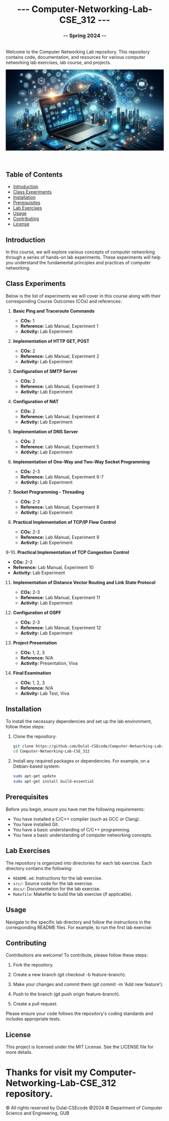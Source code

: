 <h1 align="center"> --- Computer-Networking-Lab-CSE_312 ---</h1>  
<h3 align="center">-- Spring 2024 --</h3>
<br />
Welcome to the Computer Networking Lab repository. This repository contains code, documentation, and resources for various computer networking lab exercises, lab course, and projects.
<br />

![Networking Lab](networkinglabbanner.jpg)

<br />

## Table of Contents

- [Introduction](#introduction)
- [Class Experiments](#class-experiments)
- [Installation](#installation)
- [Prerequisites](#prerequisites)
- [Lab Exercises](#lab-exercises)
- [Usage](#usage)
- [Contributing](#contributing)
- [License](#license)

## Introduction

In this course, we will explore various concepts of computer networking through a series of hands-on lab experiments. These experiments will help you understand the fundamental principles and practices of computer networking.

## Class Experiments

Below is the list of experiments we will cover in this course along with their corresponding Course Outcomes (COs) and references:

1. **Basic Ping and Traceroute Commands**
   - **COs:** 1
   - **Reference:** Lab Manual, Experiment 1
   - **Activity:** Lab Experiment

2. **Implementation of HTTP GET, POST**
   - **COs:** 2
   - **Reference:** Lab Manual, Experiment 2
   - **Activity:** Lab Experiment

3. **Configuration of SMTP Server**
   - **COs:** 2
   - **Reference:** Lab Manual, Experiment 3
   - **Activity:** Lab Experiment

4. **Configuration of NAT**
   - **COs:** 2
   - **Reference:** Lab Manual, Experiment 4
   - **Activity:** Lab Experiment

5. **Implementation of DNS Server**
   - **COs:** 2
   - **Reference:** Lab Manual, Experiment 5
   - **Activity:** Lab Experiment

6. **Implementation of One-Way and Two-Way Socket Programming**
   - **COs:** 2-3
   - **Reference:** Lab Manual, Experiment 6-7
   - **Activity:** Lab Experiment

7. **Socket Programming - Threading**
   - **COs:** 2-3
   - **Reference:** Lab Manual, Experiment 8
   - **Activity:** Lab Experiment

8. **Practical Implementation of TCP/IP Flow Control**
   - **COs:** 2-3
   - **Reference:** Lab Manual, Experiment 9
   - **Activity:** Lab Experiment

9-10. **Practical Implementation of TCP Congestion Control**
   - **COs:** 2-3
   - **Reference:** Lab Manual, Experiment 10
   - **Activity:** Lab Experiment

11. **Implementation of Distance Vector Routing and Link State Protocol**
    - **COs:** 2-3
    - **Reference:** Lab Manual, Experiment 11
    - **Activity:** Lab Experiment

12. **Configuration of OSPF**
    - **COs:** 2-3
    - **Reference:** Lab Manual, Experiment 12
    - **Activity:** Lab Experiment

13. **Project Presentation**
    - **COs:** 1, 2, 3
    - **Reference:** N/A
    - **Activity:** Presentation, Viva

14. **Final Examination**
    - **COs:** 1, 2, 3
    - **Reference:** N/A
    - **Activity:** Lab Test, Viva


## Installation

To install the necessary dependencies and set up the lab environment, follow these steps:

1. Clone the repository:

    ```bash
    git clone https://github.com/Dulal-CSEcode/Computer-Networking-Lab-CSE_312.git
    cd Computer-Networking-Lab-CSE_312
    ```

2. Install any required packages or dependencies. For example, on a Debian-based system:

    ```bash
    sudo apt-get update
    sudo apt-get install build-essential
    ```

## Prerequisites

Before you begin, ensure you have met the following requirements:

- You have installed a C/C++ compiler (such as GCC or Clang).
- You have installed Git.
- You have a basic understanding of C/C++ programming.
- You have a basic understanding of computer networking concepts.

## Lab Exercises

The repository is organized into directories for each lab exercise. Each directory contains the following:

- `README.md`: Instructions for the lab exercise.
- `src/`: Source code for the lab exercise.
- `docs/`: Documentation for the lab exercise.
- `Makefile`: Makefile to build the lab exercise (if applicable).

## Usage

Navigate to the specific lab directory and follow the instructions in the corresponding README files. For example, to run the first lab exercise:

## Contributing
Contributions are welcome! To contribute, please follow these steps:

1. Fork the repository.

2. Create a new branch (git checkout -b feature-branch).

3. Make your changes and commit them (git commit -m 'Add new feature').

4. Push to the branch (git push origin feature-branch).

5. Create a pull request.

Please ensure your code follows the repository's coding standards and includes appropriate tests.

## License
This project is licensed under the MIT License. See the LICENSE file for more details.


<h1> Thanks for visit my Computer-Networking-Lab-CSE_312 repository.</h1>
© All rights reserved by Dulal-CSEcode @2024
© Department of Computer Science and Engineering, GUB
